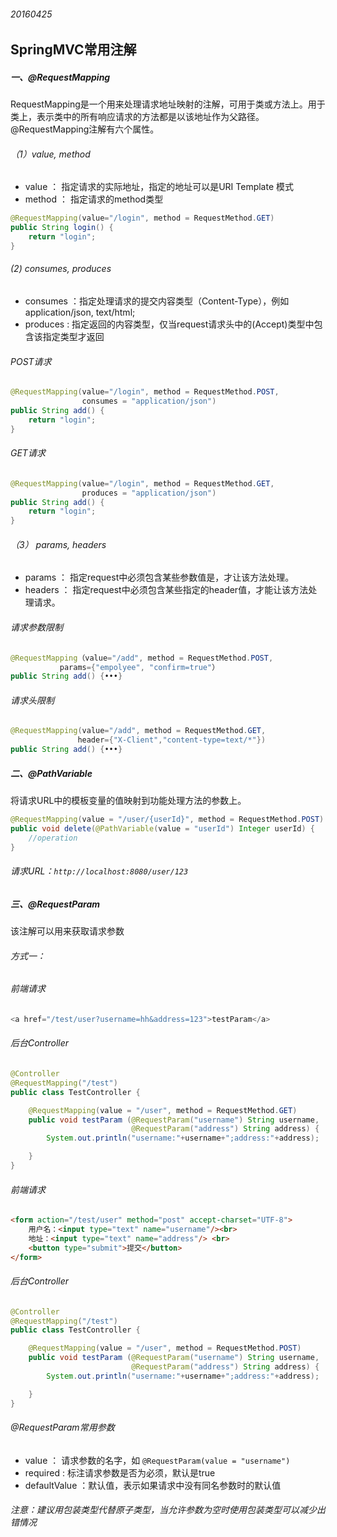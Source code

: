 ###### 20160425  

## SpringMVC常用注解  

##### 一、@RequestMapping  
RequestMapping是一个用来处理请求地址映射的注解，可用于类或方法上。用于类上，表示类中的所有响应请求的方法都是以该地址作为父路径。@RequestMapping注解有六个属性。  
###### （1）value, method    
* value ：   指定请求的实际地址，指定的地址可以是URI Template 模式    
* method ： 指定请求的method类型    
```java  
@RequestMapping(value="/login", method = RequestMethod.GET)
public String login() {
    return "login";
}
```  

###### (2) consumes, produces  
* consumes ：指定处理请求的提交内容类型（Content-Type），例如application/json, text/html;  
* produces : 指定返回的内容类型，仅当request请求头中的(Accept)类型中包含该指定类型才返回  
###### POST请求   
```java  
@RequestMapping(value="/login", method = RequestMethod.POST,
                consumes = "application/json")
public String add() {
    return "login";
}
```  
###### GET请求   
```java  
@RequestMapping(value="/login", method = RequestMethod.GET,
                produces = "application/json")
public String add() {
    return "login";
}
```  

###### （3） params, headers  
* params ： 指定request中必须包含某些参数值是，才让该方法处理。  
* headers ： 指定request中必须包含某些指定的header值，才能让该方法处理请求。  
###### 请求参数限制  
```java  
@RequestMapping（value="/add", method = RequestMethod.POST,
           params={"empolyee", "confirm=true"）
public String add() {•••}
```  
###### 请求头限制  
```java  
@RequestMapping(value="/add", method = RequestMethod.GET,
               header={"X-Client","content-type=text/*"})
public String add() {•••}
```     

##### 二、@PathVariable   
将请求URL中的模板变量的值映射到功能处理方法的参数上。   
```java  
@RequestMapping(value = "/user/{userId}", method = RequestMethod.POST)   
public void delete(@PathVariable(value = "userId") Integer userId) {
	//operation
}  
```  
###### 请求URL：` http://localhost:8080/user/123 `  


##### 三、@RequestParam   
该注解可以用来获取请求参数   
###### 方式一：  
###### 前端请求     
```java  
<a href="/test/user?username=hh&address=123">testParam</a>  
```   
###### 后台Controller   
```java   
@Controller
@RequestMapping("/test")
public class TestController {

    @RequestMapping(value = "/user", method = RequestMethod.GET)
    public void testParam (@RequestParam("username") String username,
                           @RequestParam("address") String address) {
        System.out.println("username:"+username+";address:"+address);

    }
}
```   
###### 前端请求   
```html  
<form action="/test/user" method="post" accept-charset="UTF-8">
	用户名：<input type="text" name="username"/><br>
	地址：<input type="text" name="address"/> <br>
	<button type="submit">提交</button>
</form>  
```  
###### 后台Controller  
```java  
@Controller
@RequestMapping("/test")
public class TestController {

    @RequestMapping(value = "/user", method = RequestMethod.POST)
    public void testParam (@RequestParam("username") String username,
                           @RequestParam("address") String address) {
        System.out.println("username:"+username+";address:"+address);

    }
}  
```  
###### @RequestParam常用参数   
* value ： 请求参数的名字，如 ` @RequestParam(value = "username") `    
* required : 标注请求参数是否为必须，默认是true    
* defaultValue ：默认值，表示如果请求中没有同名参数时的默认值   
###### 注意：建议用包装类型代替原子类型，当允许参数为空时使用包装类型可以减少出错情况   



